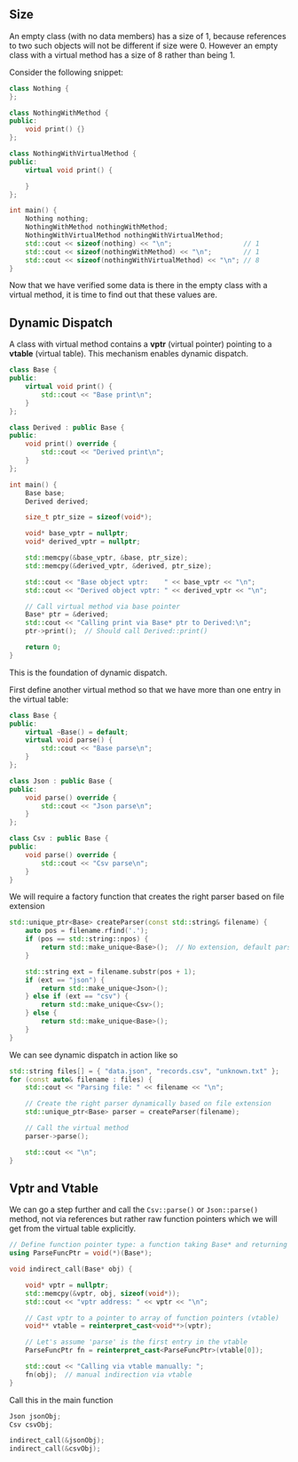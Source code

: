 ## Size

An empty class (with no data members) has a size of 1, because references to two such objects will not be different if size were 0.
However an empty class with a virtual method has a size of 8 rather than being 1.

Consider the following snippet:
```cpp
class Nothing {
};

class NothingWithMethod {
public:
    void print() {}
};

class NothingWithVirtualMethod {
public:
    virtual void print() {

    }
};

int main() {
    Nothing nothing;
    NothingWithMethod nothingWithMethod;
    NothingWithVirtualMethod nothingWithVirtualMethod;
    std::cout << sizeof(nothing) << "\n";                  // 1
    std::cout << sizeof(nothingWithMethod) << "\n";        // 1
    std::cout << sizeof(nothingWithVirtualMethod) << "\n"; // 8
}
```

Now that we have verified some data is there in the empty class with a virtual method, it is time to find out that these values are.

## Dynamic Dispatch

A class with virtual method contains a **vptr** (virtual pointer) pointing to a **vtable** (virtual table). This mechanism enables dynamic dispatch.

```cpp
class Base {
public:
    virtual void print() {
        std::cout << "Base print\n";
    }
};

class Derived : public Base {
public:
    void print() override {
        std::cout << "Derived print\n";
    }
};

int main() {
    Base base;
    Derived derived;

    size_t ptr_size = sizeof(void*);

    void* base_vptr = nullptr;
    void* derived_vptr = nullptr;

    std::memcpy(&base_vptr, &base, ptr_size);
    std::memcpy(&derived_vptr, &derived, ptr_size);

    std::cout << "Base object vptr:    " << base_vptr << "\n";
    std::cout << "Derived object vptr: " << derived_vptr << "\n";

    // Call virtual method via base pointer
    Base* ptr = &derived;
    std::cout << "Calling print via Base* ptr to Derived:\n";
    ptr->print();  // Should call Derived::print()

    return 0;
}
```

This is the foundation of dynamic dispatch.

First define another virtual method so that we have more than one entry in the virtual table:
```cpp
class Base {
public:
    virtual ~Base() = default;
    virtual void parse() {
        std::cout << "Base parse\n";
    }
};

class Json : public Base {
public:
    void parse() override {
        std::cout << "Json parse\n";
    }
};

class Csv : public Base {
public:
    void parse() override {
        std::cout << "Csv parse\n";
    }
}
```

We will require a factory function that creates the right parser based on file extension
```cpp
std::unique_ptr<Base> createParser(const std::string& filename) {
    auto pos = filename.rfind('.');
    if (pos == std::string::npos) {
        return std::make_unique<Base>();  // No extension, default parser
    }

    std::string ext = filename.substr(pos + 1);
    if (ext == "json") {
        return std::make_unique<Json>();
    } else if (ext == "csv") {
        return std::make_unique<Csv>();
    } else {
        return std::make_unique<Base>();
    }
}
```

We can see dynamic dispatch in action like so
```cpp
std::string files[] = { "data.json", "records.csv", "unknown.txt" };
for (const auto& filename : files) {
    std::cout << "Parsing file: " << filename << "\n";

    // Create the right parser dynamically based on file extension
    std::unique_ptr<Base> parser = createParser(filename);

    // Call the virtual method
    parser->parse();

    std::cout << "\n";
}
```

## Vptr and Vtable

We can go a step further and call the `Csv::parse()` or `Json::parse()` method, not via references but rather raw function pointers which we will get from the virtual table explicitly.

```cpp
// Define function pointer type: a function taking Base* and returning void
using ParseFuncPtr = void(*)(Base*);

void indirect_call(Base* obj) {

    void* vptr = nullptr;
    std::memcpy(&vptr, obj, sizeof(void*));
    std::cout << "vptr address: " << vptr << "\n";

    // Cast vptr to a pointer to array of function pointers (vtable)
    void** vtable = reinterpret_cast<void**>(vptr);

    // Let's assume 'parse' is the first entry in the vtable
    ParseFuncPtr fn = reinterpret_cast<ParseFuncPtr>(vtable[0]);

    std::cout << "Calling via vtable manually: ";
    fn(obj);  // manual indirection via vtable
}
```

Call this in the main function
```cpp
Json jsonObj;
Csv csvObj;

indirect_call(&jsonObj);
indirect_call(&csvObj);
```
